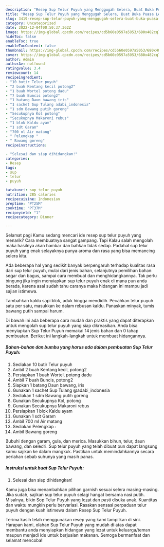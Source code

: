 ```yaml
---
description: "Resep Sup Telur Puyuh yang Menggugah Selera, Buat Buka Puasa Lezat"
title: "Resep Sup Telur Puyuh yang Menggugah Selera, Buat Buka Puasa Lezat"
slug: 3419-resep-sup-telur-puyuh-yang-menggugah-selera-buat-buka-puasa-lezat
category: Uncategorized
date: 2022-12-04T00:50:37.362Z
image: https://img-global.cpcdn.com/recipes/cd5b60e0597a5053/680x482cq70/sup-telur-puyuh-foto-resep-utama.jpg
hideToc: false
enableToc: true
enableTocContent: false
thumbnail: https://img-global.cpcdn.com/recipes/cd5b60e0597a5053/680x482cq70/sup-telur-puyuh-foto-resep-utama.jpg
cover: https://img-global.cpcdn.com/recipes/cd5b60e0597a5053/680x482cq70/sup-telur-puyuh-foto-resep-utama.jpg
author: Admin
authorAv: notfound
ratingvalue: 3.4
reviewcount: 14
recipeingredient:
- "10 butir Telur puyuh"
- "2 buah Kentang kecil potong2"
- "1 buah Wortel potong dadu"
- "7 buah Buncis potong2"
- "1 batang Daun bawang iris"
- "1 sachet Sup Tulang adabi_indonesia"
- "1 sdm Bawang putih goreng"
- "Secukupnya Kol potong"
- "Secukupnya Makaroni rebus"
- "1 blok Kaldu ayam"
- "1 sdt Garam"
- "700 ml Air matang"
- " Pelengkap "
- " Bawang goreng"
recipeinstructions:

- "Selesai dan siap dihidangkan!"
categories:
- Resep
tags:
- sup
- telur
- puyuh

katakunci: sup telur puyuh 
nutrition: 285 calories
recipecuisine: Indonesian
preptime: "PT25M"
cooktime: "PT37M"
recipeyield: "1"
recipecategory: Dinner

---
```



Selamat pagi Kamu sedang mencari ide resep sup telur puyuh yang menarik? Cara membuatnya sangat gampang. Tapi Kalau salah mengolah maka hasilnya akan hambar dan bahkan tidak sedap. Padahal sup telur puyuh yang enak selayaknya punya aroma dan rasa yang bisa memancing selera kita.


Ada beberapa hal yang sedikit banyak berpengaruh terhadap kualitas rasa dari sup telur puyuh, mulai dari jenis bahan, selanjutnya pemilihan bahan segar dan bagus, sampai cara membuat dan menghidangkannya. Tak perlu bingung jika ingin menyiapkan sup telur puyuh enak di mana pun anda berada, karena asal sudah tahu caranya maka hidangan ini mampu jadi sajian istimewa.

Tambahkan kaldu sapi blok, aduk hingga mendidih. Pecahkan telur puyuh satu per satu, masukkan ke dalam rebusan kaldu. Panaskan minyak, tumis bawang putih sampai harum.


Di bawah ini ada beberapa cara mudah dan praktis yang dapat diterapkan untuk mengolah sup telur puyuh yang siap dikreasikan. Anda bisa menyiapkan Sup Telur Puyuh memakai 14 jenis bahan dan 0 tahap pembuatan. Berikut ini langkah-langkah untuk membuat hidangannya.

<!--inarticleads1-->

##### Bahan-bahan dan bumbu yang harus ada dalam pembuatan Sup Telur Puyuh:

1. Sediakan 10 butir Telur puyuh
1. Ambil 2 buah Kentang kecil, potong2
1. Persiapkan 1 buah Wortel, potong dadu
1. Ambil 7 buah Buncis, potong2
1. Siapkan 1 batang Daun bawang, iris
1. Gunakan 1 sachet Sup Tulang @adabi_indonesia
1. Sediakan 1 sdm Bawang putih goreng
1. Gunakan Secukupnya Kol, potong
1. Gunakan Secukupnya Makaroni rebus
1. Persiapkan 1 blok Kaldu ayam
1. Gunakan 1 sdt Garam
1. Ambil 700 ml Air matang
1. Sediakan  Pelengkap :
1. Ambil  Bawang goreng


Bubuhi dengan garam, gula, dan merica. Masukkan bihun, telur, daun bawang, dan seledri. Sup telur puyuh yang telah dibuat pun dapat langsung kamu sajikan ke dalam mangkuk. Pastikan untuk memindahkannya secara perlahan sebab suhunya yang masih panas. 

<!--inarticleads2-->

##### Instruksi untuk buat Sup Telur Puyuh:


1. Selesai dan siap dihidangkan!

Kamu juga bisa menambahkan pilihan garnish sesuai selera masing-masing. Jika sudah, sajikan sup telur puyuh selagi hangat bersama nasi putih. Misalnya, bikin Sop Telur Puyuh yang lezat dan pasti disuka anak. Kuantitas dan waktu mungkin perlu bervariasi. Rasakan sensasi perpaduan telur puyuh dengan kuah istimewa dalam Resep Sup Telur Puyuh. 

Terima kasih telah menggunakan resep yang kami tampilkan di sini. Harapan kami, olahan Sup Telur Puyuh yang mudah di atas dapat membantu anda menyiapkan hidangan yang lezat untuk keluarga/teman maupun menjadi ide untuk berjualan makanan. Semoga bermanfaat dan selamat mencoba!

